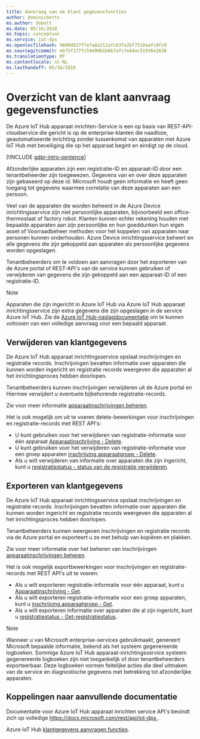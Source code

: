 ```yaml
---
title: Aanvraag van de klant gegevensfuncties
author: dominicbetts
ms.author: dobett
ms.date: 05/16/2018
ms.topic: conceptual
ms.service: iot-dps
ms.openlocfilehash: 9600d927ffefa8a211afcb3fe2bf7510aafc9fc0
ms.sourcegitcommit: eb75f177fc59d90b1b667afcfe64ac51936e2638
ms.translationtype: MT
ms.contentlocale: nl-NL
ms.lasthandoff: 05/16/2018
---
```

# <a name="summary-of-customer-data-request-features"></a>Overzicht van de klant aanvraag gegevensfuncties

De Azure IoT Hub apparaat inrichten-Service is een op basis van REST-API-cloudservice die gericht is op de enterprise-klanten die naadloze, geautomatiseerde inrichting zonder tussenkomst van apparaten met Azure IoT Hub met beveiliging die op het apparaat begint en eindigt op de cloud.

[!INCLUDE [gdpr-intro-sentence](../../includes/gdpr-intro-sentence.md)]

Afzonderlijke apparaten zijn een registratie-ID en apparaat-ID door een tenantbeheerder zijn toegewezen. Gegevens van en over deze apparaten zijn gebaseerd op deze id. Microsoft houdt geen informatie en heeft geen toegang tot gegevens waarmee correlatie van deze apparaten aan een persoon.

Veel van de apparaten die worden beheerd in de Azure Device inrichtingsservice zijn niet persoonlijke apparaten, bijvoorbeeld een office-thermostaat of factory robot. Klanten kunnen echter rekening houden met bepaalde apparaten aan zijn persoonlijke en hun goeddunken hun eigen asset of Voorraadbeheer methoden voor het koppelen van apparaten naar personen kunnen onderhouden. Azure Device inrichtingsservice beheert en alle gegevens die zijn gekoppeld aan apparaten als persoonlijke gegevens worden opgeslagen.

Tenantbeheerders om te voldoen aan aanvragen door het exporteren van de Azure portal of REST-API's van de service kunnen gebruiken of verwijderen van gegevens die zijn gekoppeld aan een apparaat-ID of een registratie-ID.

> [!NOTE]
> Apparaten die zijn ingericht in Azure IoT Hub via Azure IoT Hub apparaat inrichtingsservice zijn extra gegevens die zijn opgeslagen in de service Azure IoT Hub. Zie de [Azure IoT Hub-naslagdocumentatie](../iot-hub/iot-hub-customer-data-requests.md) om te kunnen voltooien van een volledige aanvraag voor een bepaald apparaat.

## <a name="deleting-customer-data"></a>Verwijderen van klantgegevens

De Azure IoT Hub apparaat inrichtingsservice opslaat inschrijvingen en registratie records. Inschrijvingen bevatten informatie over apparaten die kunnen worden ingericht en registratie records weergeven die apparaten al het inrichtingsproces hebben doorlopen.

Tenantbeheerders kunnen inschrijvingen verwijderen uit de Azure portal en Hiermee verwijdert u eventuele bijbehorende registratie-records.

Zie voor meer informatie [apparaatinschrijvingen beheren](how-to-manage-enrollments.md).

Het is ook mogelijk om uit te voeren delete-bewerkingen voor inschrijvingen en registratie-records met REST API's:

* U kunt gebruiken voor het verwijderen van registratie-informatie voor één apparaat [Apparaatinschrijving - Delete](https://docs.microsoft.com/rest/api/iot-dps/deviceenrollment/delete).
* U kunt gebruiken voor het verwijderen van registratie-informatie voor een groep apparaten [inschrijving apparaatgroep - Delete](https://docs.microsoft.com/rest/api/iot-dps/deviceenrollmentgroup/delete).
* Als u wilt verwijderen van informatie over apparaten die zijn ingericht, kunt u [registratiestatus - status van de registratie verwijderen](https://docs.microsoft.com/rest/api/iot-dps/registrationstate/deleteregistrationstate).

## <a name="exporting-customer-data"></a>Exporteren van klantgegevens

De Azure IoT Hub apparaat inrichtingsservice opslaat inschrijvingen en registratie records. Inschrijvingen bevatten informatie over apparaten die kunnen worden ingericht en registratie records weergeven die apparaten al het inrichtingsproces hebben doorlopen.

Tenantbeheerders kunnen weergeven inschrijvingen en registratie records via de Azure portal en exporteert u ze met behulp van kopiëren en plakken.

Zie voor meer informatie over het beheren van inschrijvingen [apparaatinschrijvingen beheren](how-to-manage-enrollments.md).

Het is ook mogelijk exportbewerkingen voor inschrijvingen en registratie-records met REST API's uit te voeren:

* Als u wilt exporteren registratie-informatie voor één apparaat, kunt u [Apparaatinschrijving - Get](https://docs.microsoft.com/rest/api/iot-dps/deviceenrollment/get).
* Als u wilt exporteren registratie-informatie voor een groep apparaten, kunt u [inschrijving apparaatgroep - Get](https://docs.microsoft.com/rest/api/iot-dps/deviceenrollmentgroup/get).
* Als u wilt exporteren informatie over apparaten die al zijn ingericht, kunt u [registratiestatus - Get-registratiestatus](https://docs.microsoft.com/rest/api/iot-dps/registrationstate/getregistrationstate).

> [!NOTE]
> Wanneer u van Microsoft enterprise-services gebruikmaakt, genereert Microsoft bepaalde informatie, bekend als het systeem gegenereerde logboeken. Sommige Azure IoT Hub apparaat-inrichtingsservice systeem gegenereerde logboeken zijn niet toegankelijk of door tenantbeheerders exporteerbaar. Deze logboeken vormen feitelijke acties die deel uitmaken van de service en diagnostische gegevens met betrekking tot afzonderlijke apparaten.

## <a name="links-to-additional-documentation"></a>Koppelingen naar aanvullende documentatie

Documentatie voor Azure IoT Hub apparaat inrichten service API's bevindt zich op volledige [ https://docs.microsoft.com/rest/api/iot-dps ](https://docs.microsoft.com/rest/api/iot-dps).

Azure IoT Hub [klantgegevens aanvragen functies](../iot-hub/iot-hub-customer-data-requests.md).